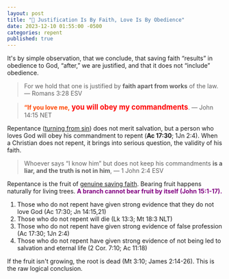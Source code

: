 ```yaml
---
layout: post
title: "🌹 Justification Is By Faith, Love Is By Obedience"
date: 2023-12-10 01:55:00 -0500
categories: repent
published: true
---
```


It's by simple observation, that we conclude, that saving faith &ldquo;results&rdquo; in obedience to God, &ldquo;after,&rdquo; we are justified, and that it does not &ldquo;include&rdquo; obedience.

> For we hold that one is justified by **faith apart from works** of the law. &mdash; Romans 3:28 ESV

> <span style="font-weight:bold;color:orangered;">“If you love me,</span> <span style="font-size:1.2em;font-weight:bold;color:red;">you will obey my commandments</span>. &mdash; John 14:15 NET

<!-- Repent (turn from your sin) for the Kingdom of heaven is at hand (Ac 3:19; Mt 3:8; 4:17). If you do not wake up you will all perish (Rev 3:3; Lk 13:3).  -->

Repentance ([turning from sin](https://sevenshepherd.github.io/repentance/)) does not merit salvation, but a person who loves God will obey his commandment to repent (**Ac 17:30**; 1Jn 2:4). When a Christian does not repent, it brings into serious question, the validity of his faith.

<!-- and I believe, will be enabled to desire to do so. -->

> Whoever says “I know him” but does not keep his commandments **is a liar, and the truth is not in him**, &mdash; 1 John 2:4 ESV

Repentance is the fruit of [genuine saving faith](https://sevenshepherd.github.io/faith-results/). Bearing fruit happens naturally for living trees. <span style="font-weight:bold;color:#800080;">A branch cannot bear fruit by itself (John 15:1-17).</span>

<!-- The fruit of the Spirit, not the fruit of human decision (Gal 5:22-23).  -->

1. Those who do not repent have given strong evidence that they do not love God (Ac 17:30; Jn 14:15,21)
2. Those who do not repent will die (Lk 13:3; Mt 18:3 NLT)
3. Those who do not repent have given strong evidence of false profession (Ac 17:30; 1Jn 2:4)
4. Those who do not repent have given strong evidence of not being led to salvation and eternal life (2 Cor. 7:10; Ac 11:18)

If the fruit isn't growing, the root is dead (Mt 3:10; James 2:14-26). This is the raw logical conclusion.

<!-- It could also mean that you're a very infantile Christian undergoing the initial stages of sanctification, maybe you lerned of God yesterday. -->

<!-- 5. The consequences of failing to repent are disasterous (Re 2:5,16; 3:3; 16:9) -->

<!-- 3. Those who do not repent are unforgiven? (Luke 24:47; Acts 3:19,26; 5:31; 17:30; 2 Cor. 7:10) -->


<script>
    var refTagger = {
        settings: {
            bibleVersion: 'ESV'
        }
    }; 

    (function(d, t) {
        var n=d.querySelector('[nonce]');
        refTagger.settings.nonce = n && (n.nonce||n.getAttribute('nonce'));
        var g = d.createElement(t), s = d.getElementsByTagName(t)[0];
        g.src = 'https://api.reftagger.com/v2/RefTagger.js';
        g.nonce = refTagger.settings.nonce;
        s.parentNode.insertBefore(g, s);
    }(document, 'script'));
</script>